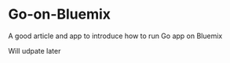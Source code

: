 Go-on-Bluemix
=============

A good article and app to introduce how to run Go app on Bluemix

Will udpate later
